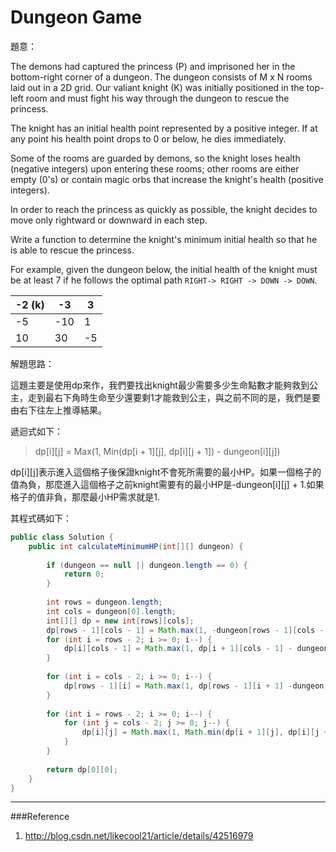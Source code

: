# Dungeon Game

[]()

題意：

The demons had captured the princess (P) and imprisoned her in the bottom-right corner of a dungeon. The dungeon consists of M x N rooms laid out in a 2D grid. Our valiant knight (K) was initially positioned in the top-left room and must fight his way through the dungeon to rescue the princess.

The knight has an initial health point represented by a positive integer. If at any point his health point drops to 0 or below, he dies immediately.

Some of the rooms are guarded by demons, so the knight loses health (negative integers) upon entering these rooms; other rooms are either empty (0's) or contain magic orbs that increase the knight's health (positive integers).

In order to reach the princess as quickly as possible, the knight decides to move only rightward or downward in each step.


Write a function to determine the knight's minimum initial health so that he is able to rescue the princess.

For example, given the dungeon below, the initial health of the knight must be at least 7 if he follows the optimal path ```RIGHT-> RIGHT -> DOWN -> DOWN```.

| -2 (k) | -3 | 3 |
| -- | -- | -- |
| -5 | -10 | 1 |
| 10 | 30 | -5 |


解題思路：

這題主要是使用dp來作，我們要找出knight最少需要多少生命點數才能夠救到公主，走到最右下角時生命至少還要剩1才能救到公主，與之前不同的是，我們是要由右下往左上推導結果。

遞迴式如下：

>dp[i][j] = Max(1, Min(dp[i + 1][j], dp[i][j + 1]) - dungeon[i][j])

dp[i][j]表示進入這個格子後保證knight不會死所需要的最小HP。如果一個格子的值為負，那麼進入這個格子之前knight需要有的最小HP是-dungeon[i][j] + 1.如果格子的值非負，那麼最小HP需求就是1.

其程式碼如下：

```java
public class Solution {
    public int calculateMinimumHP(int[][] dungeon) {
        
        if (dungeon == null || dungeon.length == 0) {
            return 0;
        }
        
        int rows = dungeon.length;
        int cols = dungeon[0].length;
        int[][] dp = new int[rows][cols];
        dp[rows - 1][cols - 1] = Math.max(1, -dungeon[rows - 1][cols - 1] + 1);
        for (int i = rows - 2; i >= 0; i--) {
            dp[i][cols - 1] = Math.max(1, dp[i + 1][cols - 1] - dungeon[i][cols - 1]);
        }
        
        for (int i = cols - 2; i >= 0; i--) {
            dp[rows - 1][i] = Math.max(1, dp[rows - 1][i + 1] -dungeon[rows - 1][i]);
        }
        
        for (int i = rows - 2; i >= 0; i--) {
            for (int j = cols - 2; j >= 0; j--) {
                dp[i][j] = Math.max(1, Math.min(dp[i + 1][j], dp[i][j + 1]) - dungeon[i][j]);
            }
        }
        
        return dp[0][0];
    }
}
```

---
###Reference
1. http://blog.csdn.net/likecool21/article/details/42516979